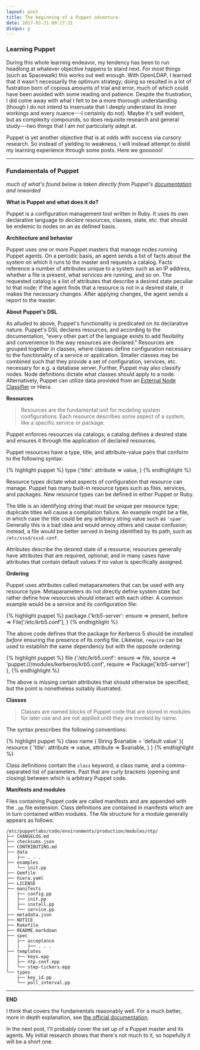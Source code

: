 ```yaml
---
layout: post
title: The beginning of a Puppet adventure.
date: 2017-03-21 09:17:21
disqus: y
---
```


### Learning Puppet

During this whole learning endeavor, my tendency has been to run headlong at whatever objective happens to stand next. For most things (such as Spacewalk) this works out well enough. With OpenLDAP, I learned that it wasn't necessarily the optimum strategy; doing so resulted in a lot of fustration born of copious amounts of trial and error, much of which could have been avoided with some reading and patience. Despite the frustration, I did come away with what I felt to be a more thorough understanding (though I do not intend to insenuate that I deeply understand its inner workings and every nuance---I certainly do not). Maybe it's self evident, but as complexity compounds, so does requisite research and general study---two things that I am not particularly adept at.

Puppet is yet another objective that is at odds with success via cursory research. So instead of yielding to weakness, I will instead attempt to distill my learning experience through some posts. Here we goooooo!

---

### Fundamentals of Puppet

*much of what's found below is taken directly from Puppet's [documentation](https://docs.puppet.com/puppet/4.9/index.html) and reworded*

**What is Puppet and what does it do?**

Puppet is a configuration management tool written in Ruby. It uses its own declarative language to *declare* resources, classes, state, etc. that should be endemic to nodes on an as defined basis.

**Architecture and behavior**

Puppet uses one or more Puppet masters that manage nodes running Puppet agents. On a periodic basis, an agent sends a list of facts about the system on which it runs to the master and requests a catalog. Facts reference a number of attributes unique to a system such as an IP address, whether a file is present, what services are running, and so on. The requested catalog is a list of attributes that describe a desired state peculiar to that node; if the agent finds that a resource is not in a desired state, it makes the necessary changes. After applying changes, the agent sends a report to the master.

**About Puppet's DSL**

As alluded to above, Puppet's functionality is predicated on its declarative nature. Puppet's DSL declares resources, and according to the documentation, "every other part of the language exists to add flexibility and convenience to the way resources are declared." Resources are grouped together in classes, where classes define configuration necessary to the functionality of a service or application. Smaller classes may be combined such that they provide a set of configuration, services, etc. necessary for e.g. a database server. Further, Puppet may also classify nodes. Node definitions dictate what classes should apply to a node. Alternatively, Puppet can utilize data provided from an [External Node Classifier](https://docs.puppet.com/guides/external_nodes.html) or Hiera.

**Resources**

> Resources are the fundamental unit for modeling system configurations. Each resource describes some aspect of a system, like a specific service or package.

Puppet enforces resources via catalogs; a catalog defines a desired state and ensures it through the application of declared resources.

Puppet resources have a type, title, and attribute-value pairs that conform to the following syntax:

{% highlight puppet %}
type {'title':
  attribute => value,
}
{% endhighlight %}

Resource types dictate what aspects of configuration that resource can manage. Puppet has many built-in resource types such as files, services, and packages. New resource types can be defined in either Puppet or Ruby. 

The title is an identifying string that must be unique per resource type; duplicate titles will cause a compilation failure. An example might be a file, in which case the title could be any arbitrary string value such as `'spam'`. Generally this is a bad idea and would annoy others and cause confusion; instead, a file would be better served in being identified by its path, such as `/etc/sssd/sssd.conf`.

Attributes describe the desired state of a resource; resources generally have attributes that are required, optional, and in many cases have attributes that contain default values if no value is specifically assigned.

**Ordering**

Puppet uses attributes called metaparameters that can be used with any resource type. Metaparameters do not directly define system state but rather define how resources should interact with each other. A common example would be a service and its configuration file:

{% highlight puppet %}
package {'krb5-server':
  ensure => present,
  before => File['/etc/krb5.conf'],
}
{% endhighlight %}

The above code defines that the package for Kerberos 5 should be installed *before* ensuring the presence of its config file. Likewise, `require` can be used to establish the same dependency but with the opposite ordering:

{% highlight puppet %}
file {'/etc/krb5.conf':
  ensure  => file,
  source  => 'puppet:///modules/kerberos/krb5.conf',
  require => Package['krb5-server']
},
{% endhighlight %}

The above is missing certain attributes that should otherwise be specified, but the point is nonetheless suitably illustrated.

**Classes**

> Classes are named blocks of Puppet code that are stored in modules for later use and are not applied until they are invoked by name.

The syntax prescribes the following conventions:

{% highlight puppet  %}
class name (
  String $variable = 'default value'
){
  resource { 'title':
    attribute => value,
    attribute => $variable,
  }
}
{% endhighlight %}

Class definitions contain the `class` keyword, a class name, and a comma-separated list of parameters. Past that are curly brackets (opening and closing) between which is arbitrary Puppet code.

**Manifests and modules**

Files containing Puppet code are called manifests and are appended with the `.pp` file extension. Class definitions are contained in manifests which are in turn contained within modules. The file structure for a module generally appears as follows:

```
/etc/puppetlabs/code/environments/production/modules/ntp/
├── CHANGELOG.md
├── checksums.json
├── CONTRIBUTING.md
├── data
│   ├── . . .
├── examples
│   └── init.pp
├── Gemfile
├── hiera.yaml
├── LICENSE
├── manifests
│   ├── config.pp
│   ├── init.pp
│   ├── install.pp
│   └── service.pp
├── metadata.json
├── NOTICE
├── Rakefile
├── README.markdown
├── spec
│   ├── acceptance
│   │   ├── . . .
├── templates
│   ├── keys.epp
│   ├── ntp.conf.epp
│   └── step-tickers.epp
└── types
    ├── key_id.pp
    └── poll_interval.pp
```

---

**END**

I think that covers the fundamentals reasonably well. For a much better, more in depth explanation, see [the official documentation](https://docs.puppet.com/puppet/4.9/index.html).

In the next post, I'll probably cover the set up of a Puppet master and its agents. My initial research shows that there's not much to it, so hopefully it will be a short one.
